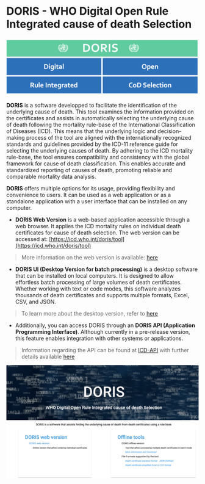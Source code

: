 
# DORIS - WHO Digital Open Rule Integrated cause of death Selection 

![userguidepic picture ](img/userguidepic.png)

**DORIS** is a software developped to facilitate the identification of the underlying cause of death. This tool examines the information provided on the certificates and assists in automatically selecting the underlying cause of death following the mortality rule-base of the International Classification of Diseases (ICD). This means that the underlying logic and decision-making process of the tool are aligned with the internationally recognized standards and guidelines provided by the ICD-11 reference guide for selecting the underlying causes of death. By adhering to the ICD mortality rule-base, the tool ensures compatibility and consistency with the global framework for cause of death classification. This enables accurate and standardized reporting of causes of death, promoting reliable and comparable mortality data analysis. 

**DORIS** offers multiple options for its usage, providing flexibility and convenience to users. It can be used as a web application or as a standalone application with a user interface that can be installed on any computer.

  - **DORIS Web Version** is a web-based application accessible through a web browser. It applies the ICD mortality rules on individual death certificates for cause of death selection. The web version can be accessed at: [https://icd.who.int/doris/tool](https://icd.who.int/doris/tool)
  > More information on the web version is available: [here](doris-web.md)

  - **DORIS UI (Desktop Version for batch processing)** is a desktop software that can be installed on local computers. It is designed to allow effortless batch processing of large volumes of death certificates. Whether working with text or code modes, this software analyzes thousands of death certificates and supports multiple formats, Excel, CSV, and JSON.
 > To learn more about the desktop version, refer to [here](doris-ui.md)
  
  - Additionally, you can access DORIS through an **DORIS API (Application Programming Interface)**. Although currently in a pre-release version, this feature enables integration with other systems or applications.
> Information regarding the API can be found at [ICD-API](https://icd.who.int/icdapi) with further details available [here](doris-api.md)

  ![DORIShomepagepicture ](img/DORIShomepage.png)
